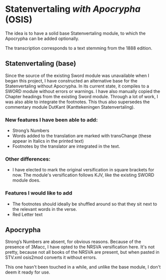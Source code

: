 # Statenvertaling *with Apocrypha* (OSIS)

The idea is to have a solid base Statenvertaling module, to which the Apocrypha can be added optionally.

The transcription corresponds to a text stemming from the 1888 edition. 

## Statenvertaling (base)
Since the source of the existing Sword module was unavailable when I began this project, I have constructed an alternative base for the Statenvertaling without Apocrypha. In its current state, it compiles to a SWORD module without errors or warnings. I have also manually copied the Chapter headings from the existing Sword module. Through a lot of work, I was also able to integrate the footnotes. This thus also supersedes the commentary module DutKant (Kanttekeningen Statenvertaling).

### New features I have been able to add:
* Strong’s Numbers
* Words added to the translation are marked with transChange (these appear in Italics in the printed text)
* Footnotes by the translator are integrated in the text.

### Other differences:
* I have elected to mark the original versification in square brackets for now. The module's versification follows KJV, like the existing SWORD module does.

### Features I would like to add
* The footnotes should ideally be shuffled around so that they sit next to the relevant words in the verse.
* Red Letter text

## Apocrypha
Strong’s Numbers are absent, for obvious reasons. Because of the presence of 3Macc, I have opted to the NRSVA versification here. It's not pretty, because not all books of the NRSVA are present, but when pasted in STV.xml osis2mod converts it without errors.

This one hasn't been touched in a while, and unlike the base module, I don't deem it ready for use.
